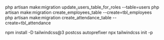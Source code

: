 php artisan make:migration update_users_table_for_roles --table=users
php artisan make:migration create_employees_table --create=tbl_employees
php artisan make:migration create_attendance_table --create=tbl_attendance

npm install -D tailwindcss@3 postcss autoprefixer
npx tailwindcss init -p
